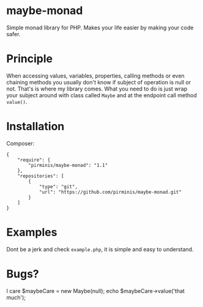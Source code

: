 maybe-monad
===========

Simple monad library for PHP. Makes your life easier by making your code safer.

# Principle
When accessing values, variables, properties, calling methods or even chaining methods you usually don't know if subject of operation is null or not. That's is where my library comes. What you need to do is just wrap your subject around with class called `Maybe` and at the endpoint call method `value()`.

# Installation
Composer:

```
{
    "require": {
        "pirminis/maybe-monad": "1.1"
    },
    "repositories": [
        {
            "type": "git",
            "url": "https://github.com/pirminis/maybe-monad.git"
        }
    ]
}
```

# Examples
Dont be a jerk and check `example.php`, it is simple and easy to understand.

# Bugs?
I care $maybeCare = new Maybe(null); echo $maybeCare->value('that much');

